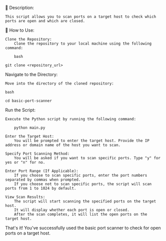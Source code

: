🌴 Description:

    This script allows you to scan ports on a target host to check which ports are open and which are closed.

🌴 How to Use:

    Clone the Repository:
        Clone the repository to your local machine using the following command:

        bash

    git clone <repository_url>

Navigate to the Directory:

    Move into the directory of the cloned repository:

    bash

    cd basic-port-scanner

Run the Script:

    Execute the Python script by running the following command:

        python main.py

    Enter the Target Host:
        You will be prompted to enter the target host. Provide the IP address or domain name of the host you want to scan.

    Specify Port Scanning Method:
        You will be asked if you want to scan specific ports. Type "y" for yes or "n" for no.

    Enter Port Range (If Applicable):
        If you choose to scan specific ports, enter the port numbers separated by commas when prompted.
        If you choose not to scan specific ports, the script will scan ports from 1 to 1024 by default.

    View Scan Results:
        The script will start scanning the specified ports on the target host.
        It will display whether each port is open or closed.
        After the scan completes, it will list the open ports on the target host.

That's it! You've successfully used the basic port scanner to check for open ports on a target host.
